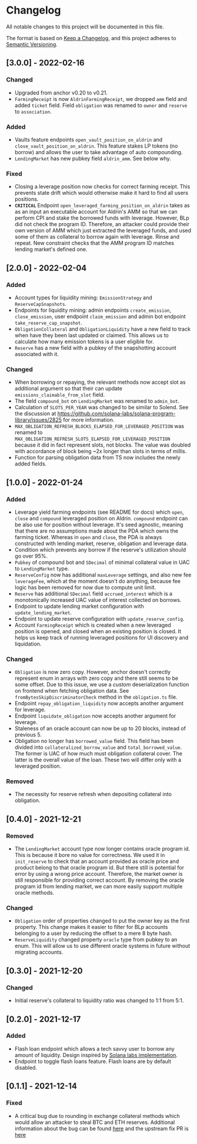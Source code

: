 # Changelog
All notable changes to this project will be documented in this file.

The format is based on [Keep a Changelog](https://keepachangelog.com/en/1.0.0/),
and this project adheres to [Semantic Versioning](https://semver.org/spec/v2.0.0.html).

## [3.0.0] - 2022-02-16

### Changed
- Upgraded from anchor v0.20 to v0.21.
- `FarmingReceipt` is now `AldrinFarmingReceipt`, we dropped `amm` field and
  added `ticket` field. Field `obligation` was renamed to `owner` and `reserve`
  to `association`.

### Added
- Vaults feature endpoints `open_vault_position_on_aldrin` and
  `close_vault_position_on_aldrin`. This feature stakes LP tokens (no borrow)
  and allows the user to take advantage of auto compounding.
- `LendingMarket` has new pubkey field `aldrin_amm`. See below why.

### Fixed
- Closing a leverage position now checks for correct farming receipt. This
  prevents state drift which would otherwise make it hard to find all users
  positions.
- **`CRITICAL`** Endpoint `open_leveraged_farming_position_on_aldrin` takes as
  as an input an executable account for Aldrin's AMM so that we can perform CPI
  and stake the borrowed funds with leverage. However, BLp did not check the
  program ID. Therefore, an attacker could provide their own version of AMM
  which just extracted the leveraged funds, and used some of them as collateral
  to borrow again with leverage. Rinse and repeat. New constraint checks that
  the AMM program ID matches lending market's defined one.


## [2.0.0] - 2022-02-04
### Added
- Account types for liquidity mining: `EmissionStrategy` and
  `ReserveCapSnapshots`.
- Endpoints for liquidity mining: admin endpoints `create_emission`,
  `close_emission`, user endpoint `claim_emission` and admin bot endpoint
  `take_reserve_cap_snapshot`.
- `ObligationCollateral` and `ObligationLiquidity` have a new field to track
  when have they been last updated or claimed. This allows us to calculate how
  many emission tokens is a user eligible for.
- `Reserve` has a new field with a pubkey of the snapshotting account associated
  with it.

### Changed
- When borrowing or repaying, the relevant methods now accept slot as additional
  argument so that their can update `emissions_claimable_from_slot` field.
- The field `compound_bot` on `LendingMarket` was renamed to `admin_bot`.
- Calculation of `SLOTS_PER_YEAR` was changed to be similar to Solend.
  See the discussion at https://github.com/solana-labs/solana-program-library/issues/2825
  for more information.
- `MAX_OBLIGATION_REFRESH_BLOCKS_ELAPSED_FOR_LEVERAGED_POSITION`
  was renamed to `MAX_OBLIGATION_REFRESH_SLOTS_ELAPSED_FOR_LEVERAGED_POSITION`
  because it did in fact represent slots, not blocks. The value was doubled
  with accordance of block being ~2x longer than slots in terms of millis.
- Function for parsing obligation data from TS now includes the newly added
  fields.

## [1.0.0] - 2022-01-24
### Added
- Leverage yield farming endpoints (see README for docs) which `open`, `close`
  and `compound` leveraged position on Aldrin. `compound` endpoint can be also
  use for position without leverage. It's seed agnostic, meaning that there are
  no assumptions made about the PDA which owns the farming ticket. Whereas in
  `open` and `close`, the PDA is always constructed with lending market, reserve,
  obligation and leverage data.
- Condition which prevents any borrow if the reserve's utilization should go
  over 95%.
- `Pubkey` of compound bot and `SDecimal` of minimal collateral value in UAC to
  `LendingMarket` type.
- `ReserveConfig` now has additional `maxLeverage` settings, and also new fee
  `leverageFee`, which at the moment doesn't do anything, because fee logic has
  been removed for now due to compute unit limit.
- `Reserve` has additional `SDecimal` field `accrued_interest` which is a
  monotonically increased UAC value of interest collected on borrows.
- Endpoint to update lending market configuration with `update_lending_market`.
- Endpoint to update reserve configuration with `update_reserve_config`.
- Account `FarmingReceipt` which is created when a new leveraged position is
  opened, and closed when an existing position is closed. It helps us keep track
  of running leveraged positions for UI discovery and liquidation.

### Changed
- `Obligation` is now zero copy. However, anchor doesn't correctly represent
  enum in arrays with zero copy and there still seems to be some offset. Due
  to this issue, we use a _custom_ deserialization function on frontend when
  fetching obligation data. See `fromBytesSkipDiscriminatorCheck` method
  in the `obligation.ts` file.
- Endpoint `repay_obligation_liquidity` now accepts another argument for
  leverage.
- Endpoint `liquidate_obligation` now accepts another argument for leverage.
- Staleness of an oracle account can now be up to 20 blocks, instead of
  previous 5.
- Obligation no longer has `borrowed_value` field. This field has been divided
  into `collateralized_borrow_value` and `total_borrowed_value`. The former is
  UAC of how much must obligation collateral cover. The latter is the overall
  value of the loan. These two will differ only with a leveraged position.

### Removed
- The necessity for reserve refresh when depositing collateral into obligation.


## [0.4.0] - 2021-12-21

### Removed
- The `LendingMarket` account type now longer contains oracle program id. This
  is because it bore no value for correctness. We used it in `init_reserve` to
  check that an account provided as oracle price and product belong to that
  oracle program id. But there still is potential for error by using a wrong
  price account. Therefore, the market owner is still responsible for providing
  correct account. By removing the oracle program id from lending market, we can
  more easily support multiple oracle methods.

### Changed
- `Obligation` order of properties changed to put the owner key as the first
  property. This change makes it easier to filter for BLp accounts belonging
  to a user by reducing the offset to a mere 8 byte hash.
- `ReserveLiquidity` changed property `oracle` type from pubkey to an enum. This
  will allow us to use different oracle systems in future without migrating accounts.

## [0.3.0] - 2021-12-20

### Changed
- Initial reserve's collateral to liquidity ratio was changed to 1:1 from 5:1.

## [0.2.0] - 2021-12-17

### Added
- Flash loan endpoint which allows a tech savvy user to borrow any amount of
  liquidity. Design inspired by
  [Solana labs implementation](https://github.com/solana-labs/solana-program-library/blob/a6a1ce4290ad683e13b9ef1c52d6f32a080a996f/token-lending/program/src/processor.rs#L1521).
- Endpoint to toggle flash loans feature. Flash loans are by default disabled.

## [0.1.1] - 2021-12-14

### Fixed
- A critical bug due to rounding in exchange collateral methods which would
  allow an attacker to steal BTC and ETH reserves. Additional information about
  the bug can be found [here](https://blog.neodyme.io/posts/lending_disclosure)
  and the upstream fix PR is
  [here](https://github.com/solana-labs/solana-program-library/pull/1883/files)

